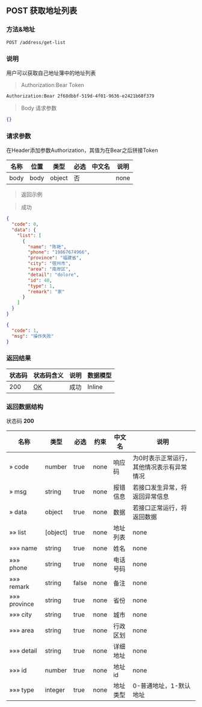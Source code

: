 
## POST 获取地址列表

### 方法&地址

```
POST /address/get-list
```

### 说明

用户可以获取自己地址簿中的地址列表

> Authorization:Bear Token

```
Authorization:Bear 2f68dbbf-519d-4f01-9636-e2421b68f379
```

> Body 请求参数

```json
{}
```

### 请求参数

在Header添加参数Authorization，其值为在Bear之后拼接Token

|名称|位置|类型|必选|中文名|说明|
|---|---|---|---|---|---|
|body|body|object| 否 ||none|

> 返回示例

> 成功

```json
{
  "code": 0,
  "data": {
    "list": [
      {
        "name": "陈艳",
        "phone": "19867674966",
        "province": "福建省",
        "city": "宿州市",
        "area": "南岸区",
        "detail": "dolore",
        "id": 40,
        "type": 1,
        "remark": "家"
      }
    ]
  }
}
```

```json
{
  "code": 1,
  "msg": "操作失败"
}
```

### 返回结果

|状态码|状态码含义|说明|数据模型|
|---|---|---|---|
|200|[OK](https://tools.ietf.org/html/rfc7231#section-6.3.1)|成功|Inline|

### 返回数据结构

状态码 **200**

|名称|类型|必选|约束|中文名|说明|
|---|---|---|---|---|---|
|» code|number|true|none|响应码|为0时表示正常运行，其他情况表示有异常情况|
|» msg|string|true|none|报错信息|若接口发生异常，将返回异常信息|
|» data|object|true|none|数据|若接口正常运行，将返回数据|
|»» list|[object]|true|none|地址列表|none|
|»»» name|string|true|none|姓名|none|
|»»» phone|string|true|none|电话号码|none|
|»»» remark|string|false|none|备注|none|
|»»» province|string|true|none|省份|none|
|»»» city|string|true|none|城市|none|
|»»» area|string|true|none|行政区划|none|
|»»» detail|string|true|none|详细地址|none|
|»»» id|number|true|none|地址id|none|
|»»» type|integer|true|none|地址类型|0-普通地址，1-默认地址|
